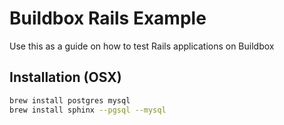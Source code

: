 # Buildbox Rails Example

Use this as a guide on how to test Rails applications on Buildbox

## Installation (OSX)

```bash
brew install postgres mysql
brew install sphinx --pgsql --mysql
```

